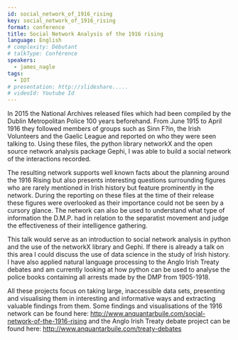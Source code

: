 ```yaml
---
id: social_network_of_1916_rising
key: social_network_of_1916_rising
format: conference
title: Social Network Analysis of the 1916 rising
language: English
# complexity: Débutant
# talkType: Conférence
speakers:
  - james_nagle
tags:
  - IOT
# presentation: http://slideshare.....
# videoId: Youtube Id
---
```


In 2015 the National Archives released files which had been compiled by the Dublin Metropolitan Police 100 years beforehand. From June 1915 to April 1916 they followed members of groups such as Sinn F?in, the Irish Volunteers and the Gaelic League and reported on who they were seen talking to. Using these files, the python library networkX and the open source network analysis package Gephi, I was able to build a social network of the interactions recorded.

The resulting network supports well known facts about the planning around the 1916 Rising but also presents interesting questions surrounding figures who are rarely mentioned in Irish history but feature prominently in the network. During the reporting on these files at the time of their release these figures were overlooked as their importance could not be seen by a cursory glance. The network can also be used to understand what type of information the D.M.P. had in relation to the separatist movement and judge the effectiveness of their intelligence gathering.

This talk would serve as an introduction to social network analysis in python and the use of the networkX library and Gephi. If there is already a talk on this area I could discuss the use of data science in the study of Irish history. I have also applied natural language processing to the Anglo Irish Treaty debates and am currently looking at how python can be used to analyse the police books containing all arrests made by the DMP from 1905-1918.

All these projects focus on taking large, inaccessible data sets, presenting and visualising them in interesting and informative ways and extracting valuable findings from them. Some findings and visualisations of the 1916 network can be found here: http://www.anquantarbuile.com/social-network-of-the-1916-rising and the Anglo Irish Treaty debate project can be found here: http://www.anquantarbuile.com/treaty-debates